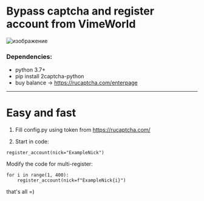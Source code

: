 # Bypass captcha and register account from VimeWorld
![изображение](https://github.com/MrBonjur/AutoRegVime/assets/55990897/da54550a-1e24-4ee7-b6b3-a194eaba8337)

### Dependencies:
* python 3.7+
* pip install 2captcha-python
* buy balance -> https://rucaptcha.com/enterpage
---
# Easy and fast
1) Fill config.py using token from https://rucaptcha.com/

2) Start in code:
```
register_account(nick="ExampleNick")
```

Modify the code for multi-register:
```
for i in range(1, 400):
    register_account(nick=f"ExampleNick{i}")
```

that's all =)
